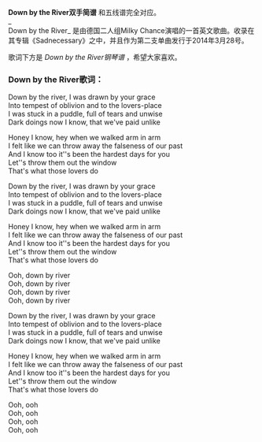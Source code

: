 

**Down by the River双手简谱** 和五线谱完全对应。  
_  
Down by the River_ 是由德国二人组Milky
Chance演唱的一首英文歌曲。收录在其专辑《Sadnecessary》之中，并且作为第二支单曲发行于2014年3月28号。  
  
歌词下方是 _Down by the River钢琴谱_ ，希望大家喜欢。

### Down by the River歌词：

Down by the river, I was drawn by your grace  
Into tempest of oblivion and to the lovers-place  
I was stuck in a puddle, full of tears and unwise  
Dark doings now I know, that we've paid unlike

Honey I know, hey when we walked arm in arm  
I felt like we can throw away the falseness of our past  
And I know too it''s been the hardest days for you  
Let''s throw them out the window  
That's what those lovers do

Down by the river, I was drawn by your grace  
Into tempest of oblivion and to the lovers-place  
I was stuck in a puddle, full of tears and unwise  
Dark doings now I know, that we've paid unlike

Honey I know, hey when we walked arm in arm  
I felt like we can throw away the falseness of our past  
And I know too it''s been the hardest days for you  
Let''s throw them out the window  
That's what those lovers do

Ooh, down by river  
Ooh, down by river  
Ooh, down by river  
Ooh, down by river

Down by the river, I was drawn by your grace  
Into tempest of oblivion and to the lovers-place  
I was stuck in a puddle, full of tears and unwise  
Dark doings now I know, that we've paid unlike

Honey I know, hey when we walked arm in arm  
I felt like we can throw away the falseness of our past  
And I know too it''s been the hardest days for you  
Let''s throw them out the window  
That's what those lovers do

Ooh, ooh  
Ooh, ooh  
Ooh, ooh  
Ooh, ooh

